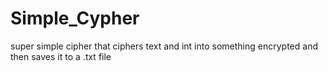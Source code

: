 # Simple_Cypher
super simple cipher that ciphers text and int into something encrypted and then saves it to a .txt file

